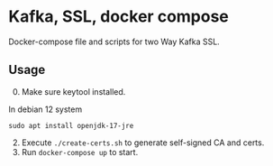 # Kafka, SSL, docker compose

Docker-compose file and scripts for two Way Kafka SSL.

## Usage

0. Make sure keytool installed.

In debian 12 system

```
sudo apt install openjdk-17-jre
```   
2. Execute `./create-certs.sh` to generate self-signed CA and certs.
3. Run `docker-compose up` to start.


